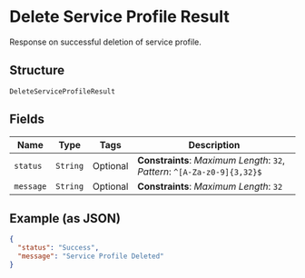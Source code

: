 
# Delete Service Profile Result

Response on successful deletion of service profile.

## Structure

`DeleteServiceProfileResult`

## Fields

| Name | Type | Tags | Description |
|  --- | --- | --- | --- |
| `status` | `String` | Optional | **Constraints**: *Maximum Length*: `32`, *Pattern*: `^[A-Za-z0-9]{3,32}$` |
| `message` | `String` | Optional | **Constraints**: *Maximum Length*: `32` |

## Example (as JSON)

```json
{
  "status": "Success",
  "message": "Service Profile Deleted"
}
```


